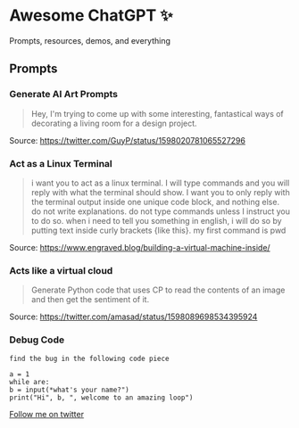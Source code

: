 # Awesome ChatGPT ✨
Prompts, resources, demos, and everything

## Prompts

### Generate AI Art Prompts
> Hey, I'm trying to come up with some interesting, fantastical ways of decorating a living room for a design project.

Source: https://twitter.com/GuyP/status/1598020781065527296

### Act as a Linux Terminal
> i want you to act as a linux terminal. I will type commands and you will reply with what the terminal should show. I want you to only reply with the terminal output inside one unique code block, and nothing else. do not write explanations. do not type commands unless I instruct you to do so. when i need to tell you something in english, i will do so by putting text inside curly brackets {like this}. my first command is pwd

Source: https://www.engraved.blog/building-a-virtual-machine-inside/

### Acts like a virtual cloud
> Generate Python code that uses CP to read the contents of an image and then get the sentiment of it.

Source: https://twitter.com/amasad/status/1598089698534395924

### Debug Code 
```
find the bug in the following code piece

a = 1
while are:
b = input(*what's your name?")
print("Hi", b, ", welcome to an amazing loop")
```



[Follow me on twitter](https://twitter.com/iammoizfarooq)
